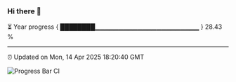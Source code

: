 ### Hi there 👋

⏳ Year progress { ████████▁▁▁▁▁▁▁▁▁▁▁▁▁▁▁▁▁▁▁▁▁▁ } 28.43 %

---

⏰ Updated on Mon, 14 Apr 2025 18:20:40 GMT

![Progress Bar CI](https://github.com/liununu/liununu/workflows/Progress%20Bar%20CI/badge.svg)

